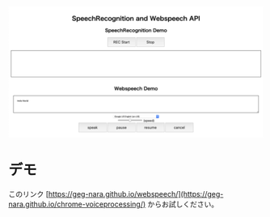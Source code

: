 ![img.png](./screenshot.png)

# デモ

このリンク [https://geg-nara.github.io/webspeech/](https://geg-nara.github.io/chrome-voiceprocessing/) からお試しください。

